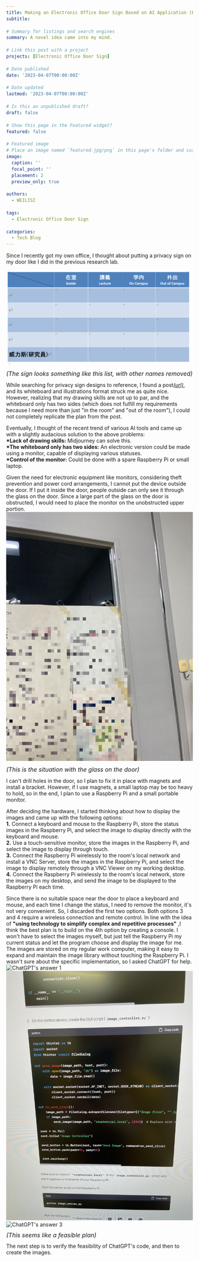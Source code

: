 ```yaml
---
title: Making an Electronic Office Door Sign Based on AI Application (Part 1)
subtitle: 

# Summary for listings and search engines
summary: A novel idea came into my mind.

# Link this post with a project
projects: [Electronic Office Door Sign]

# Date published
date: '2023-04-07T00:00:00Z'

# Date updated
lastmod: '2023-04-07T00:00:00Z'

# Is this an unpublished draft?
draft: false

# Show this page in the Featured widget?
featured: false

# Featured image
# Place an image named `featured.jpg/png` in this page's folder and customize its options here.
image:
  caption: ''
  focal_point: ''
  placement: 2
  preview_only: true

authors:
  - WEILISI

tags:
  - Electronic Office Door Sign

categories:
  - Tech Blog
---
```

Since I recently got my own office, I thought about putting a privacy sign on my door like I did in the previous research lab.

![Previous Privacy Sign](DocLabStatusList.png "Image Credit: Ⓒ WEILISI")
<p style="font-size: 16px; line-height: 0.6;"><i>(The sign looks something like this list, with other names removed)</i></p>

While searching for privacy sign designs to reference, I found a post[*(url)*](https://www.sakaikoheilab.com/2021/09/lab-door),
and its whiteboard and illustrations format struck me as quite nice. However, realizing that my drawing skills are not up to par, 
and the whiteboard only has two sides (which does not fulfill my requirements because I need more than just "in the room" and "out of the room"),
I could not completely replicate the plan from the post.

Eventually, I thought of the recent trend of various AI tools and came up with a slightly audacious solution to the above problems:   
**\*Lack of drawing skills:** Midjourney can solve this.  
**\*The whiteboard only has two sides:** An electronic version could be made using a monitor, capable of displaying various statuses.  
**\*Control of the monitor:** Could be done with a spare Raspberry Pi or small laptop.

Given the need for electronic equipment like monitors, considering theft prevention and power cord arrangements,
I cannot put the device outside the door. If I put it inside the door, people outside can only see it through the glass
on the door. Since a large part of the glass on the door is obstructed, I would need to place the monitor on the unobstructed
upper portion.
![Glass on the Door](IMG_2525.JPG "Image Credit: Ⓒ WEILISI")
<p style="font-size: 16px; line-height: 0.6;"><i>(This is the situation with the glass on the door)</i></p>

I can't drill holes in the door, so I plan to fix it in place with magnets and install a bracket. However, if I use magnets,
a small laptop may be too heavy to hold, so in the end, I plan to use a Raspberry Pi and a small portable monitor.

After deciding the hardware, I started thinking about how to display the images and came up with the following options:  
**1.** Connect a keyboard and mouse to the Raspberry Pi, store the status images in the Raspberry Pi, and select the image to display directly with the keyboard and mouse.    
**2.** Use a touch-sensitive monitor, store the images in the Raspberry Pi, and select the image to display through touch.    
**3.** Connect the Raspberry Pi wirelessly to the room's local network and install a VNC Server, store the images in the Raspberry Pi, 
and select the image to display remotely through a VNC Viewer on my working desktop.  
**4.** Connect the Raspberry Pi wirelessly to the room's local network, store the images on my desktop, and send the image to be displayed to the Raspberry Pi each time.

Since there is no suitable space near the door to place a keyboard and mouse, and each time I change the status, I need to remove the monitor,
it's not very convenient. So, I discarded the first two options. Both options 3 and 4 require a wireless connection and remote control.
In line with the idea of **"using technology to simplify complex and repetitive processes"** ,I think the best plan is to 
build on the 4th option by creating a console. I won't have to select the images myself, but just tell the Raspberry Pi 
my current status and let the program choose and display the image for me. The images are stored on my regular work computer, 
making it easy to expand and maintain the image library without touching the Raspberry Pi. I wasn't sure about the specific implementation, 
so I asked ChatGPT for help.
![ChatGPT's answer 1](IMG_8764.jpg "Image Credit: Ⓒ WEILISI")
![ChatGPT's answer 2](IMG_8765.jpg "Image Credit: Ⓒ WEILISI")
![ChatGPT's answer 3](IMG_8766.jpg "Image Credit: Ⓒ WEILISI")
<p style="font-size: 16px; line-height: 0.6;"><i>(This seems like a feasible plan)</i></p>

The next step is to verify the feasibility of ChatGPT's code, and then to create the images.
